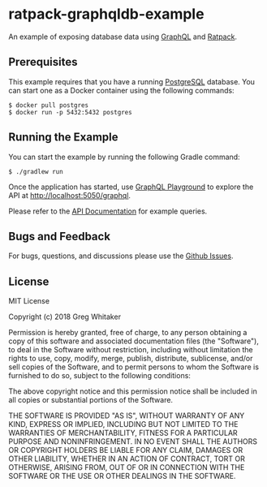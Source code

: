 # ratpack-graphqldb-example

An example of exposing database data using [GraphQL](http://graphql.org/) and [Ratpack](https://www.ratpack.io).

## Prerequisites
This example requires that you have a running [PostgreSQL](https://www.postgresql.org/) database. You can start one as a Docker container using the following commands:

    $ docker pull postgres
    $ docker run -p 5432:5432 postgres

## Running the Example
You can start the example by running the following Gradle command:

    $ ./gradlew run 

Once the application has started, use [GraphQL Playground](https://github.com/graphcool/graphql-playground) to explore the API at [http://localhost:5050/graphql](http://localhost:5050/graphql).

Please refer to the [API Documentation](API.md) for example queries.

## Bugs and Feedback
For bugs, questions, and discussions please use the [Github Issues](https://github.com/gregwhitaker/ratpack-graphqldb-example/issues).

## License
MIT License

Copyright (c) 2018 Greg Whitaker

Permission is hereby granted, free of charge, to any person obtaining a copy
of this software and associated documentation files (the "Software"), to deal
in the Software without restriction, including without limitation the rights
to use, copy, modify, merge, publish, distribute, sublicense, and/or sell
copies of the Software, and to permit persons to whom the Software is
furnished to do so, subject to the following conditions:

The above copyright notice and this permission notice shall be included in all
copies or substantial portions of the Software.

THE SOFTWARE IS PROVIDED "AS IS", WITHOUT WARRANTY OF ANY KIND, EXPRESS OR
IMPLIED, INCLUDING BUT NOT LIMITED TO THE WARRANTIES OF MERCHANTABILITY,
FITNESS FOR A PARTICULAR PURPOSE AND NONINFRINGEMENT. IN NO EVENT SHALL THE
AUTHORS OR COPYRIGHT HOLDERS BE LIABLE FOR ANY CLAIM, DAMAGES OR OTHER
LIABILITY, WHETHER IN AN ACTION OF CONTRACT, TORT OR OTHERWISE, ARISING FROM,
OUT OF OR IN CONNECTION WITH THE SOFTWARE OR THE USE OR OTHER DEALINGS IN THE
SOFTWARE.
